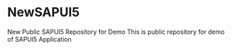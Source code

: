 # NewSAPUI5
New Public SAPUI5 Repository for Demo
This is public repository for demo of SAPUI5 Application
